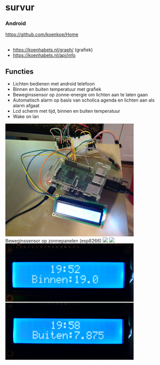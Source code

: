 # survur
### Android
https://github.com/koenkoe/Home
<br><br>

- https://koenhabets.nl/graph/ (grafiek)
- https://koenhabets.nl/api/info

## Functies
- Lichten bedienen met android telefoon
- Binnen en buiten temperatuur met grafiek
- Beweginssensor op zonne-energie om lichten aan te laten gaan
- Automatisch alarm op basis van scholica agenda en lichten aan als alarm afgaat
- Lcd scherm met tijd, binnen en buiten temperatuur
- Wake on lan

<img src="./photos/IMG_20170321_195140.jpg" width="400"/>
Beweginssensor op zonnepanelen (esp8266)
<img src="./photos/IMG_20170321_194949.jpg" width="400"/>
<img src="./photos/IMG_20170321_195012.jpg" width="400"/>
<img src="./photos/IMG_20170321_195237.jpg" width="400"/>
<img src="./photos/IMG_20170321_195827.jpg" width="400"/>
